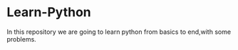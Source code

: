 # Learn-Python

In this repository we are going to learn python from basics to end,with some problems.
